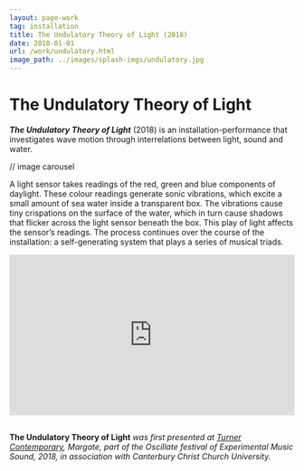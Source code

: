 ```yaml
---
layout: page-work
tag: installation
title: The Undulatory Theory of Light (2018)
date: 2018-01-01
url: /work/undulatory.html
image_path: ../images/splash-imgs/undulatory.jpg
---
```

# The Undulatory Theory of Light

_**The Undulatory Theory of Light**_ (2018) is an installation-performance that investigates wave motion through interrelations between light, sound and water.

// image carousel

A light sensor takes readings of the red, green and blue components of daylight. These colour readings generate sonic vibrations, which excite a small amount of sea water inside a transparent box. The vibrations cause tiny crispations on the surface of the water, which in turn cause shadows that flicker across the light sensor beneath the box. This play of light affects the sensor’s readings. The process continues over the course of the installation: a self-generating system that plays a series of musical triads.

<div style="padding:56.25% 0 0 0;position:relative;"><iframe src="https://player.vimeo.com/video/278392237?title=0&byline=0&portrait=0" style="position:absolute;top:0;left:0;width:100%;height:100%;" frameborder="0" allow="autoplay; fullscreen" allowfullscreen></iframe></div><script src="https://player.vimeo.com/api/player.js"></script>

<br>**The Undulatory Theory of Light** *was first presented at [Turner Contemporary](https://www.turnercontemporary.org), Margate, part of the Oscillate festival of Experimental Music Sound, 2018, in association with Canterbury Christ Church University.*
